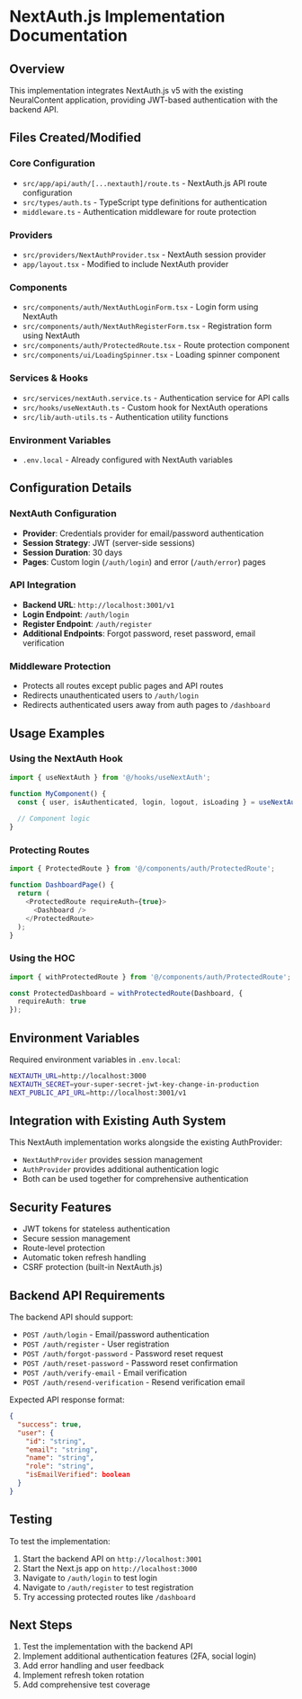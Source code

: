 # NextAuth.js Implementation Documentation

## Overview

This implementation integrates NextAuth.js v5 with the existing NeuralContent application, providing JWT-based authentication with the backend API.

## Files Created/Modified

### Core Configuration
- `src/app/api/auth/[...nextauth]/route.ts` - NextAuth.js API route configuration
- `src/types/auth.ts` - TypeScript type definitions for authentication
- `middleware.ts` - Authentication middleware for route protection

### Providers
- `src/providers/NextAuthProvider.tsx` - NextAuth session provider
- `app/layout.tsx` - Modified to include NextAuth provider

### Components
- `src/components/auth/NextAuthLoginForm.tsx` - Login form using NextAuth
- `src/components/auth/NextAuthRegisterForm.tsx` - Registration form using NextAuth
- `src/components/auth/ProtectedRoute.tsx` - Route protection component
- `src/components/ui/LoadingSpinner.tsx` - Loading spinner component

### Services & Hooks
- `src/services/nextAuth.service.ts` - Authentication service for API calls
- `src/hooks/useNextAuth.ts` - Custom hook for NextAuth operations
- `src/lib/auth-utils.ts` - Authentication utility functions

### Environment Variables
- `.env.local` - Already configured with NextAuth variables

## Configuration Details

### NextAuth Configuration
- **Provider**: Credentials provider for email/password authentication
- **Session Strategy**: JWT (server-side sessions)
- **Session Duration**: 30 days
- **Pages**: Custom login (`/auth/login`) and error (`/auth/error`) pages

### API Integration
- **Backend URL**: `http://localhost:3001/v1`
- **Login Endpoint**: `/auth/login`
- **Register Endpoint**: `/auth/register`
- **Additional Endpoints**: Forgot password, reset password, email verification

### Middleware Protection
- Protects all routes except public pages and API routes
- Redirects unauthenticated users to `/auth/login`
- Redirects authenticated users away from auth pages to `/dashboard`

## Usage Examples

### Using the NextAuth Hook
```typescript
import { useNextAuth } from '@/hooks/useNextAuth';

function MyComponent() {
  const { user, isAuthenticated, login, logout, isLoading } = useNextAuth();
  
  // Component logic
}
```

### Protecting Routes
```typescript
import { ProtectedRoute } from '@/components/auth/ProtectedRoute';

function DashboardPage() {
  return (
    <ProtectedRoute requireAuth={true}>
      <Dashboard />
    </ProtectedRoute>
  );
}
```

### Using the HOC
```typescript
import { withProtectedRoute } from '@/components/auth/ProtectedRoute';

const ProtectedDashboard = withProtectedRoute(Dashboard, { 
  requireAuth: true 
});
```

## Environment Variables

Required environment variables in `.env.local`:
```bash
NEXTAUTH_URL=http://localhost:3000
NEXTAUTH_SECRET=your-super-secret-jwt-key-change-in-production
NEXT_PUBLIC_API_URL=http://localhost:3001/v1
```

## Integration with Existing Auth System

This NextAuth implementation works alongside the existing AuthProvider:
- `NextAuthProvider` provides session management
- `AuthProvider` provides additional authentication logic
- Both can be used together for comprehensive authentication

## Security Features

- JWT tokens for stateless authentication
- Secure session management
- Route-level protection
- Automatic token refresh handling
- CSRF protection (built-in NextAuth.js)

## Backend API Requirements

The backend API should support:
- `POST /auth/login` - Email/password authentication
- `POST /auth/register` - User registration
- `POST /auth/forgot-password` - Password reset request
- `POST /auth/reset-password` - Password reset confirmation
- `POST /auth/verify-email` - Email verification
- `POST /auth/resend-verification` - Resend verification email

Expected API response format:
```json
{
  "success": true,
  "user": {
    "id": "string",
    "email": "string",
    "name": "string",
    "role": "string",
    "isEmailVerified": boolean
  }
}
```

## Testing

To test the implementation:
1. Start the backend API on `http://localhost:3001`
2. Start the Next.js app on `http://localhost:3000`
3. Navigate to `/auth/login` to test login
4. Navigate to `/auth/register` to test registration
5. Try accessing protected routes like `/dashboard`

## Next Steps

1. Test the implementation with the backend API
2. Implement additional authentication features (2FA, social login)
3. Add error handling and user feedback
4. Implement refresh token rotation
5. Add comprehensive test coverage
